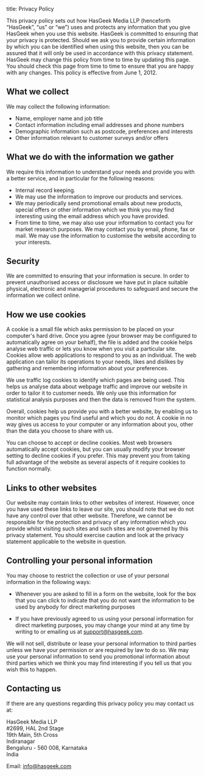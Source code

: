 title: Privacy Policy

This privacy policy sets out how HasGeek Media LLP (henceforth “HasGeek”, “us” or “we”) uses and protects any information that you give HasGeek when you use this website. HasGeek is committed to ensuring that your privacy is protected. Should we ask you to provide certain information by which you can be identified when using this website, then you can be assured that it will only be used in accordance with this privacy statement. HasGeek may change this policy from time to time by updating this page. You should check this page from time to time to ensure that you are happy with any changes. This policy is effective from June 1, 2012.

## What we collect

We may collect the following information:

* Name, employer name and job title
* Contact information including email addresses and phone numbers
* Demographic information such as postcode, preferences and interests
* Other information relevant to customer surveys and/or offers

## What we do with the information we gather

We require this information to understand your needs and provide you with a better service, and in particular for the following reasons:

* Internal record keeping.
* We may use the information to improve our products and services.
* We may periodically send promotional emails about new products, special offers or other information which we think you may find interesting using the email address which you have provided.
* From time to time, we may also use your information to contact you for market research purposes. We may contact you by email, phone, fax or mail. We may use the information to customise the website according to your interests.

## Security

We are committed to ensuring that your information is secure. In order to prevent unauthorised access or disclosure we have put in place suitable physical, electronic and managerial procedures to safeguard and secure the information we collect online.

## How we use cookies

A cookie is a small file which asks permission to be placed on your computer's hard drive. Once you agree (your browser may be configured to automatically agree on your behalf), the file is added and the cookie helps analyse web traffic or lets you know when you visit a particular site. Cookies allow web applications to respond to you as an individual. The web application can tailor its operations to your needs, likes and dislikes by gathering and remembering information about your preferences.

We use traffic log cookies to identify which pages are being used. This helps us analyse data about webpage traffic and improve our website in order to tailor it to customer needs. We only use this information for statistical analysis purposes and then the data is removed from the system.

Overall, cookies help us provide you with a better website, by enabling us to monitor which pages you find useful and which you do not. A cookie in no way gives us access to your computer or any information about you, other than the data you choose to share with us.

You can choose to accept or decline cookies. Most web browsers automatically accept cookies, but you can usually modify your browser setting to decline cookies if you prefer. This may prevent you from taking full advantage of the website as several aspects of it require cookies to function normally.

## Links to other websites

Our website may contain links to other websites of interest. However, once you have used these links to leave our site, you should note that we do not have any control over that other website. Therefore, we cannot be responsible for the protection and privacy of any information which you provide whilst visiting such sites and such sites are not governed by this privacy statement. You should exercise caution and look at the privacy statement applicable to the website in question.

## Controlling your personal information

You may choose to restrict the collection or use of your personal information in the following ways:

* Whenever you are asked to fill in a form on the website, look for the box that you can click to indicate that you do not want the information to be used by anybody for direct marketing purposes

* If you have previously agreed to us using your personal information for direct marketing purposes, you may change your mind at any time by writing to or emailing us at <support@hasgeek.com>.

We will not sell, distribute or lease your personal information to third parties unless we have your permission or are required by law to do so. We may use your personal information to send you promotional information about third parties which we think you may find interesting if you tell us that you wish this to happen.

## Contacting us

If there are any questions regarding this privacy policy you may contact us at:


HasGeek Media LLP  
\#2699, HAL 2nd Stage  
19th Main, 5th Cross  
Indiranagar  
Bengaluru - 560 008, Karnataka  
India  

Email: <info@hasgeek.com>

